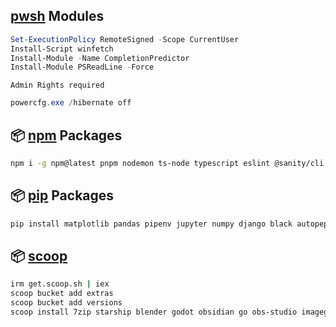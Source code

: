 

## [pwsh](https://learn.microsoft.com/en-us/powershell/scripting/install/installing-powershell-on-windows?view=powershell-7.3#winget) Modules

```ps1
Set-ExecutionPolicy RemoteSigned -Scope CurrentUser
Install-Script winfetch
Install-Module -Name CompletionPredictor
Install-Module PSReadLine -Force
```
`Admin Rights required`
```ps1
powercfg.exe /hibernate off
```

## 📦 [npm](https://www.npmjs.com/) Packages

```bash
npm i -g npm@latest pnpm nodemon ts-node typescript eslint @sanity/cli neovim prettier bash-language-server dockerfile-language-server-nodejs vscode-langservers-extracted typescript-language-server tree-sitter-cli svelte-language-server
```
## 📦 [pip](https://pypi.org/) Packages
```bash
pip install matplotlib pandas pipenv jupyter numpy django black autopep8 jedi pynvim python-lsp-server scikit-learn seaborn requests pillow
```

## 📦 [scoop](https://scoop.sh/)

```bash
irm get.scoop.sh | iex
scoop bucket add extras
scoop bucket add versions
scoop install 7zip starship blender godot obsidian go obs-studio imageglass naps2 xnconvert twinkle-tray everything bulk-rename-utility
```
